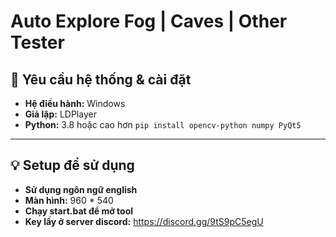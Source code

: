 # Auto Explore Fog | Caves | Other Tester
## 🔧 Yêu cầu hệ thống & cài đặt

- **Hệ điều hành:** Windows 
- **Giả lập:** LDPlayer
- **Python:** 3.8 hoặc cao hơn
```pip install opencv-python numpy PyQt5```

---

## 💡 Setup để sử dụng

- **Sử dụng ngôn ngữ english**
- **Màn hình:** 960 * 540
- **Chạy start.bat để mở tool**
- **Key lấy ở server discord:** https://discord.gg/9tS9pC5egU


